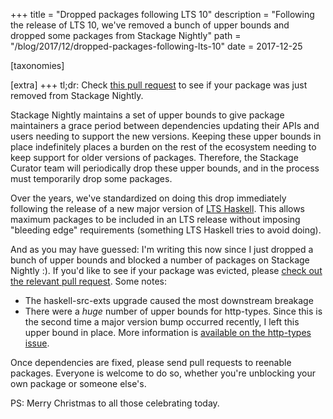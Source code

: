 +++
title = "Dropped packages following LTS 10"
description = "Following the release of LTS 10, we've removed a bunch of upper bounds and dropped some packages from Stackage Nightly"
path = "/blog/2017/12/dropped-packages-following-lts-10"
date = 2017-12-25

[taxonomies]

[extra]
+++
tl;dr: Check
[this pull request](https://github.com/fpco/stackage/pull/3140/files)
to see if your package was just removed from Stackage Nightly.

Stackage Nightly maintains a set of upper bounds to give package
maintainers a grace period between dependencies updating their APIs
and users needing to support the new versions. Keeping these upper
bounds in place indefinitely places a burden on the rest of the
ecosystem needing to keep support for older versions of
packages. Therefore, the Stackage Curator team will periodically drop
these upper bounds, and in the process must temporarily drop some
packages.

Over the years, we've standardized on doing this drop immediately
following the release of a new major version of
[LTS Haskell](https://github.com/fpco/lts-haskell#readme). This allows
maximum packages to be included in an LTS release without imposing
"bleeding edge" requirements (something LTS Haskell tries to avoid
doing).

And as you may have guessed: I'm writing this now since I just dropped
a bunch of upper bounds and blocked a number of packages on Stackage
Nightly :). If you'd like to see if your package was evicted, please
[check out the relevant pull request](https://github.com/fpco/stackage/pull/3140/files). Some notes:

* The haskell-src-exts upgrade caused the most downstream breakage
* There were a _huge_ number of upper bounds for http-types. Since
  this is the second time a major version bump occurred recently, I
  left this upper bound in place. More information is
  [available on the http-types issue](https://github.com/fpco/stackage/issues/2976).

Once dependencies are fixed, please send pull requests to reenable
packages. Everyone is welcome to do so, whether you're unblocking your
own package or someone else's.

PS: Merry Christmas to all those celebrating today.

